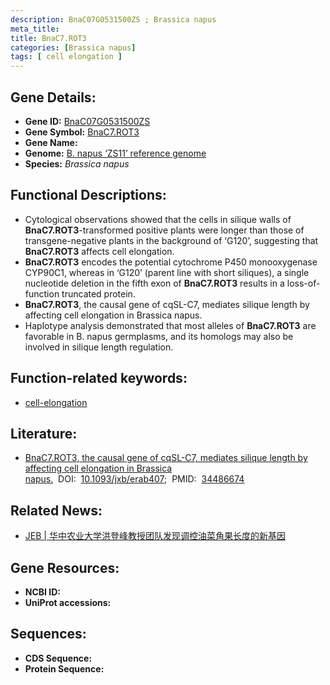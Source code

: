 ```yaml
---
description: BnaC07G0531500ZS ; Brassica napus
meta_title:
title: BnaC7.ROT3
categories: [Brassica napus]
tags: [ cell elongation ]
---
```


## Gene Details:
- **Gene ID:**	[BnaC07G0531500ZS]()
- **Gene Symbol:** <u>BnaC7.ROT3</u>
- **Gene Name:** 
- **Genome:** [B. napus ‘ZS11’ reference genome]()
- **Species:** *Brassica napus*

## Functional Descriptions:
   - Cytological observations showed that the cells in silique walls of **BnaC7.ROT3**-transformed positive plants were longer than those of transgene-negative plants in the background of ‘G120’, suggesting that **BnaC7.ROT3** affects cell elongation.
   - **BnaC7.ROT3** encodes the potential cytochrome P450 monooxygenase CYP90C1, whereas in ‘G120’ (parent line with short siliques), a single nucleotide deletion in the fifth exon of **BnaC7.ROT3** results in a loss-of-function truncated protein.
   - **BnaC7.ROT3**, the causal gene of cqSL-C7, mediates silique length by affecting cell elongation in Brassica napus.
   - Haplotype analysis demonstrated that most alleles of **BnaC7.ROT3** are favorable in B. napus germplasms, and its homologs may also be involved in silique length regulation.

## Function-related keywords:
   - [cell-elongation](/tags/cell-elongation/)

## Literature:
   - [BnaC7.ROT3, the causal gene of cqSL-C7, mediates silique length by affecting cell elongation in Brassica napus.]( https://academic.oup.com/jxb/article/73/1/154/6364805?login=true)&nbsp;&nbsp;DOI:&nbsp;&nbsp;[10.1093/jxb/erab407](https://academic.oup.com/jxb/article/73/1/154/6364805?login=true);&nbsp;&nbsp;PMID:&nbsp;&nbsp;[34486674](https://pubmed.ncbi.nlm.nih.gov/34486674/)

## Related News:
   - [JEB | 华中农业大学洪登峰教授团队发现调控油菜角果长度的新基因](https://mp.weixin.qq.com/s?__biz=Mzg3MDEwNDEyMg==&mid=2247516894&idx=3&sn=92419170533c247328f806f91ef427f8&chksm=ce902f8bf9e7a69d2a7d02217617d15e92167262bc6ae8263f485a202da32ce99e911a4e37c1&scene=27#wechat_redirect)

## Gene Resources:
- **NCBI ID:**  [](https://www.ncbi.nlm.nih.gov/gene/?term=)
- **UniProt accessions:** [](https://www.uniprot.org/uniprotkb//entry)



## Sequences:
- **CDS Sequence:**
- **Protein Sequence:**
